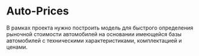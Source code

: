 # Auto-Prices
В рамках проекта нужно построить модель для быстрого определения рыночной стоимости автомобилей на основании имеющейся базы автомобилей с техническими характеристиками, комплектацией и ценами.
